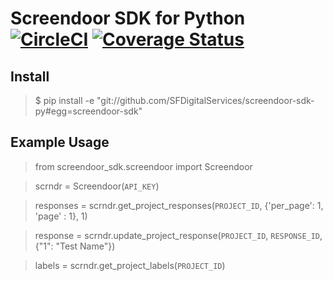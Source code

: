 # Screendoor SDK for Python [![CircleCI](https://badgen.net/circleci/github/SFDigitalServices/screendoor-sdk-py/master)](https://circleci.com/gh/SFDigitalServices/screendoor-sdk-py) [![Coverage Status](https://coveralls.io/repos/github/SFDigitalServices/screendoor-sdk-py/badge.svg?branch=master)](https://coveralls.io/github/SFDigitalServices/screendoor-sdk-py?branch=master)

## Install
> $ pip install -e "git://github.com/SFDigitalServices/screendoor-sdk-py#egg=screendoor-sdk"

## Example Usage
> from screendoor_sdk.screendoor import Screendoor

> scrndr = Screendoor(`API_KEY`)

> responses = scrndr.get_project_responses(`PROJECT_ID`, {'per_page': 1, 'page' : 1}, 1)

> response = scrndr.update_project_response(`PROJECT_ID`, `RESPONSE_ID`, {"1": "Test Name"})

> labels = scrndr.get_project_labels(`PROJECT_ID`)

